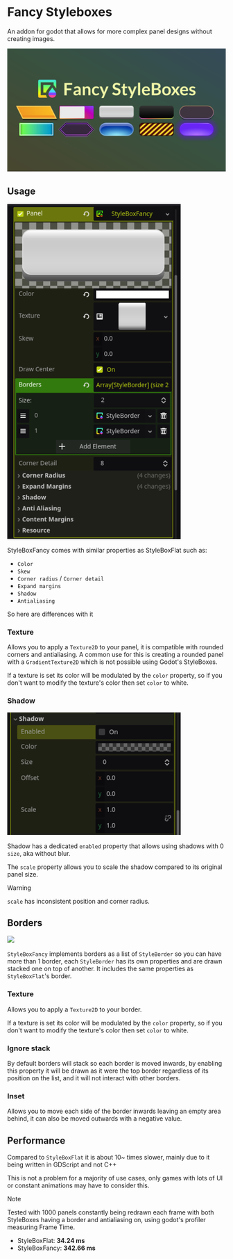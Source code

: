 # Fancy Styleboxes
An addon for godot that allows for more complex panel designs without creating images.

<img src="Assets/cover.png" width=1000>

## Usage
<img src="Assets/properties.png" width=400>

StyleBoxFancy comes with similar properties as StyleBoxFlat such as:
* `Color`
* `Skew`
* `Corner radius` / `Corner detail`
* `Expand margins`
* `Shadow`
* `Antialiasing`

So here are differences with it
### Texture
Allows you to apply a `Texture2D` to your panel, it is compatible with rounded corners and antialiasing. A common use for this is creating a rounded panel with a `GradientTexture2D` which is not possible using Godot's StyleBoxes.

If a texture is set its color will be modulated by the `color` property, so if you don't want to modify the texture's color then set `color` to white.

### Shadow
<img src="Assets/shadow.png" width=400>

Shadow has a dedicated `enabled` property that allows using shadows with 0 `size`, aka without blur.

The `scale` property allows you to scale the shadow compared to its original panel size.

> [!WARNING]
> `scale` has inconsistent position and corner radius.

## Borders
<img src="Assets/border.png" width=400>

`StyleBoxFancy` implements borders as a list of `StyleBorder` so you can have more than 1 border, each `StyleBorder` has its own properties and are drawn stacked one on top of another. It includes the same properties as `StyleBoxFlat`'s border.

### Texture
Allows you to apply a `Texture2D` to your border.

If a texture is set its color will be modulated by the `color` property, so if you don't want to modify the texture's color then set `color` to white.

### Ignore stack
By default borders will stack so each border is moved inwards, by enabling this property it will be drawn as it were the top border regardless of its position on the list, and it will not interact with other borders.

### Inset
Allows you to move each side of the border inwards leaving an empty area behind, it can also be moved outwards with a negative value.

## Performance
Compared to `StyleBoxFlat` it is about 10~ times slower, mainly due to it being written in GDScript and not C++

This is not a problem for a majority of use cases, only games with lots of UI or constant animations may have to consider this.

> [!NOTE]
> Tested with 1000 panels constantly being redrawn each frame with both StyleBoxes having a border and antialiasing on, using godot's profiler measuring Frame Time.
> * StyleBoxFlat: **34.24 ms**
> * StyleBoxFancy: **342.66 ms**
